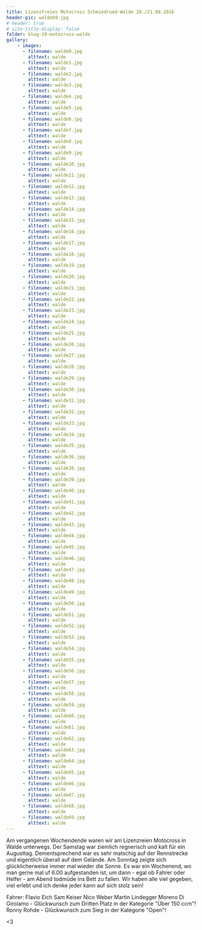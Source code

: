 ```yaml
---
title: Lizenzfreies Motocross Schmiedrued-Walde 20./21.08.2016
header-pic: walde69.jpg
# header: true
# site-title-display: false
folder: blog-19-motocross-walde
gallery: 
    - images:
      - filename: walde0.jpg
        alttext: walde
      - filename: walde1.jpg
        alttext: walde
      - filename: walde2.jpg
        alttext: walde
      - filename: walde3.jpg
        alttext: walde
      - filename: walde4.jpg
        alttext: walde
      - filename: walde5.jpg
        alttext: walde
      - filename: walde6.jpg
        alttext: walde
      - filename: walde7.jpg
        alttext: walde
      - filename: walde8.jpg
        alttext: walde
      - filename: walde9.jpg
        alttext: walde
      - filename: walde10.jpg
        alttext: walde
      - filename: walde11.jpg
        alttext: walde
      - filename: walde12.jpg
        alttext: walde      
      - filename: walde13.jpg
        alttext: walde
      - filename: walde14.jpg
        alttext: walde
      - filename: walde15.jpg
        alttext: walde
      - filename: walde16.jpg
        alttext: walde
      - filename: walde17.jpg
        alttext: walde
      - filename: walde18.jpg
        alttext: walde
      - filename: walde19.jpg
        alttext: walde
      - filename: walde20.jpg
        alttext: walde
      - filename: walde21.jpg
        alttext: walde
      - filename: walde22.jpg
        alttext: walde
      - filename: walde23.jpg
        alttext: walde
      - filename: walde24.jpg
        alttext: walde 
      - filename: walde25.jpg
        alttext: walde
      - filename: walde26.jpg
        alttext: walde
      - filename: walde27.jpg
        alttext: walde
      - filename: walde28.jpg
        alttext: walde
      - filename: walde29.jpg
        alttext: walde
      - filename: walde30.jpg
        alttext: walde
      - filename: walde31.jpg
        alttext: walde
      - filename: walde32.jpg
        alttext: walde
      - filename: walde33.jpg
        alttext: walde
      - filename: walde34.jpg
        alttext: walde
      - filename: walde35.jpg
        alttext: walde
      - filename: walde36.jpg
        alttext: walde 
      - filename: walde38.jpg
        alttext: walde
      - filename: walde39.jpg
        alttext: walde
      - filename: walde40.jpg
        alttext: walde
      - filename: walde41.jpg
        alttext: walde
      - filename: walde42.jpg
        alttext: walde
      - filename: walde43.jpg
        alttext: walde
      - filename: walde44.jpg
        alttext: walde
      - filename: walde45.jpg
        alttext: walde
      - filename: walde46.jpg
        alttext: walde
      - filename: walde47.jpg
        alttext: walde
      - filename: walde48.jpg
        alttext: walde 
      - filename: walde49.jpg
        alttext: walde
      - filename: walde50.jpg
        alttext: walde
      - filename: walde51.jpg
        alttext: walde
      - filename: walde52.jpg
        alttext: walde
      - filename: walde53.jpg
        alttext: walde
      - filename: walde54.jpg
        alttext: walde
      - filename: walde55.jpg
        alttext: walde
      - filename: walde56.jpg
        alttext: walde
      - filename: walde57.jpg
        alttext: walde
      - filename: walde58.jpg
        alttext: walde
      - filename: walde59.jpg
        alttext: walde
      - filename: walde60.jpg
        alttext: walde 
      - filename: walde61.jpg
        alttext: walde
      - filename: walde62.jpg
        alttext: walde
      - filename: walde63.jpg
        alttext: walde
      - filename: walde64.jpg
        alttext: walde
      - filename: walde65.jpg
        alttext: walde
      - filename: walde66.jpg
        alttext: walde
      - filename: walde67.jpg
        alttext: walde
      - filename: walde68.jpg
        alttext: walde
      - filename: walde69.jpg
        alttext: walde
---
```

Am vergangenen Wochendende waren wir am Lizenzreien Motocross in Walde unterwegs. 
Der Samstag war ziemlich regnerisch und kalt für ein Augusttag. Dementsprechend war es sehr matschig auf der Rennstrecke und eigentlich überall auf dem Gelände. 
Am Sonntag zeigte sich glücklicherweise immer mal wieder die Sonne. 
Es war ein Wochenend, wo man gerne mal uf 6.00 aufgestanden ist, um dann - egal ob Fahrer oder Helfer - am Abend todmüde ins Bett zu fallen. Wir haben alle viel gegeben, viel erlebt und ich denke jeder kann auf sich stolz sein! 

Fahrer:
Flavio Eich
Sam Keiser
Nico Weber
Martin Lindegger
Moreno Di Girolamo - Glückwunsch zum Dritten Platz in der Kategorie "Über 150 ccm"!
Ronny Rohde - Glückwunsch zum Sieg in der Kategorie "Open"!

&lt;3
